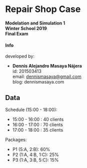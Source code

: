 # Repair Shop Case
**Modelation and Simulation 1** <br>
**Winter School 2019** <br>
**Final Exam**

#### Info
developed by: <br>
* **Dennis Alejandro Masaya Nájera**  <br>
id: 201503413<br>
email: dennismasaya@gmail.com<br>
blog: dennismasaya.com


## Data

Schedule (15:00 - 18:00):
* 15:00 - 16:00 : 40 clients
* 16:00 - 17:00 : 70 clients
* 17:00 - 18:00 : 35 clients



Packages:
* P1 (5:A, 2:B): 60%
* P2 (1:A, 4:B, 1:C): 25%
* P3 (1:A, 3:B, 5:C): 15%
